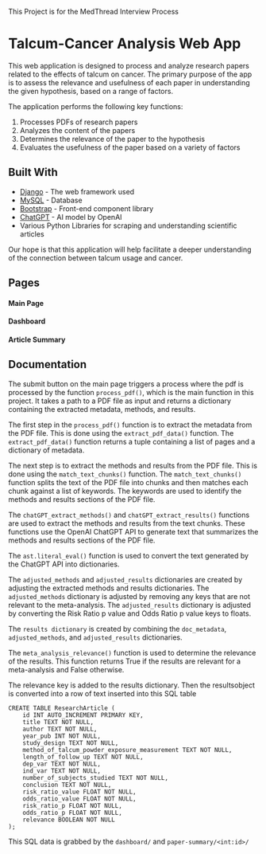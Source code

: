 This Project is for the MedThread Interview Process

# Talcum-Cancer Analysis Web App

This web application is designed to process and analyze research papers related to the effects of talcum on cancer. The primary purpose of the app is to assess the relevance and usefulness of each paper in understanding the given hypothesis, based on a range of factors.

The application performs the following key functions:

1. Processes PDFs of research papers
2. Analyzes the content of the papers
3. Determines the relevance of the paper to the hypothesis
4. Evaluates the usefulness of the paper based on a variety of factors


## Built With

- [Django](https://www.djangoproject.com/) - The web framework used
- [MySQL](https://www.mysql.com/) - Database
- [Bootstrap](https://getbootstrap.com/) - Front-end component library
- [ChatGPT](https://openai.com/research/chatgpt) - AI model by OpenAI
- Various Python Libraries for scraping and understanding scientific articles

Our hope is that this application will help facilitate a deeper understanding of the connection between talcum usage and cancer.



## Pages


#### Main Page



#### Dashboard



#### Article Summary




## Documentation

The submit button on the main page triggers a process where the pdf is processed by the function `process_pdf()`, which is the main function in this project. It takes a path to a PDF file as input and returns a dictionary containing the extracted metadata, methods, and results.

The first step in the `process_pdf()` function is to extract the metadata from the PDF file. This is done using the `extract_pdf_data()` function. The `extract_pdf_data()` function returns a tuple containing a list of pages and a dictionary of metadata.

The next step is to extract the methods and results from the PDF file. This is done using the `match_text_chunks()` function. The `match_text_chunks()` function splits the text of the PDF file into chunks and then matches each chunk against a list of keywords. The keywords are used to identify the methods and results sections of the PDF file.

The `chatGPT_extract_methods()` and `chatGPT_extract_results()` functions are used to extract the methods and results from the text chunks. These functions use the OpenAI ChatGPT API to generate text that summarizes the methods and results sections of the PDF file.

The `ast.literal_eval()` function is used to convert the text generated by the ChatGPT API into dictionaries.

The `adjusted_methods` and `adjusted_results` dictionaries are created by adjusting the extracted methods and results dictionaries. The `adjusted_methods` dictionary is adjusted by removing any keys that are not relevant to the meta-analysis. The `adjusted_results` dictionary is adjusted by converting the Risk Ratio p value and Odds Ratio p value keys to floats.

The `results dictionary` is created by combining the `doc_metadata`, `adjusted_methods`, and `adjusted_results` dictionaries.

The `meta_analysis_relevance()` function is used to determine the relevance of the results. This function returns True if the results are relevant for a meta-analysis and False otherwise.

The relevance key is added to the results dictionary. Then the resultsobject is converted into a row of text inserted into this SQL table


~~~~
CREATE TABLE ResearchArticle (
    id INT AUTO_INCREMENT PRIMARY KEY,
    title TEXT NOT NULL,
    author TEXT NOT NULL,
    year_pub INT NOT NULL,
    study_design TEXT NOT NULL,
    method_of_talcum_powder_exposure_measurement TEXT NOT NULL,
    length_of_follow_up TEXT NOT NULL,
    dep_var TEXT NOT NULL,
    ind_var TEXT NOT NULL,
    number_of_subjects_studied TEXT NOT NULL,
    conclusion TEXT NOT NULL,
    risk_ratio_value FLOAT NOT NULL,
    odds_ratio_value FLOAT NOT NULL,
    risk_ratio_p FLOAT NOT NULL,
    odds_ratio_p FLOAT NOT NULL,
    relevance BOOLEAN NOT NULL
);
~~~~

This SQL data is grabbed by the `dashboard/` and `paper-summary/<int:id>/`



